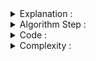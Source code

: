 <details>
  <summary>Explanation : </summary>
  <b>Core Concept : </b> Shortest path contains at most n-1 edges, because the shortest path couldn't have a cycle.
  
  <br><b> So why shortest path shouldn't have a cycle ? </b>
  > There is no need to pass a vertex again, because the shortest path to all other vertices could be found without the need for a second visit for any vertices.
  
</details>
  
<details>
  <summary>Algorithm Step : </summary>
  <ol>
    <li>The outer loop traverses N-1 Times.</li>
    <li>Every time check if the <b>next_node_distance > current_node_distance + edge_weight</b> , in this case update the <b>next_node_distance= current_node_distance + edge_weight</b>. </li>
  </ol>
  
  <h3> Negative Cycle Detection : </h3>
  <br>Traverse  one more time and Check distance . <b>if distance get changed in compare with previously obtained distance</b> , then Given graph must have a Negative Edge Weighted Cycle.<br>
  
</details>

<details>
  <summary>Code : </summary>
  
  ```
#include<bits/stdc++.h>
#define ll long long
#define pb push_back
#define fr(i,s,e) for(ll i=s;i<e;i++)
#define rfr(i,e,s) for(ll i=e;i>=s;i--)
#define nl  "\n"
#define mod 1000000007
#define fast ios_base::sync_with_stdio(0);cin.tie(NULL);cout.tie(NULL)
using namespace std;

struct node{
    ll x, y, cost ;
};

void path_print(vector<ll>&par, ll n ){
    if( par[n] == -1 ){
        cout << n <<" ";
        return ;
    }
    path_print(par,par[n]);
    cout << n <<" ";
}



int main(){
    ll n, e, p, q, c , source , flag = 1 ;
    cin >> n >> e >> source;

    vector < node > edgeList ;
    vector < ll > dist(n+1,INT_MAX), par(n+1,-1) , temp_dist(n+1);

    fr(i,0,e){
        cin >> p  >> q >> c ;
        edgeList.pb({p,q,c});
    }
    
    dist[source] = 0 ;
    
    for(int i = 1 ; i <= n ; i++ ){
        for(auto a : edgeList ){
            if(dist[a.y] > dist[a.x]+a.cost){
                dist[a.y] = dist[a.x]+a.cost;
                par[a.y] = a.x;
                if(i == n ) flag = 0 ;
            }
        }
    }

    if ( !flag ) cout <<"There is Negative Edge weighted Cycle\n";
    else {
        for(int i = 1 ; i <= n ; i++ ){
            cout << source <<" to " << i <<" : ";
            if(dist[i] == INT_MAX ) cout << "NO Path\n";
            else if ( dist[i] == 0 ) cout <<"Source Itself\n";
            else {
                path_print(par,i);
                cout << endl;
            }
        }
    }

    return 0 ;
}
/*
5 6 4
1 2 2
2 3 1
3 1 -5
1 4 3
4 5 2
5 3 5
*/



  ```
  
</details>
<details>
  <summary>Complexity : </summary>
  <br>Bellman-Ford is also simpler than Dijkstra and suites well for distributed systems. But time complexity of Bellman-Ford is O(VE), which is more than Dijkstra.
  <br><br>
  <b>Complexity : O(V*E) , Where V = Number of nodes & E = Number of Edges</b>
</details>
